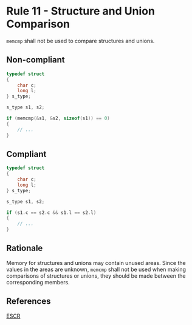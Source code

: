 # Rule 11 - Structure and Union Comparison

`memcmp` shall not be used to compare structures and unions.

## Non-compliant

```c
typedef struct
{
    char c;
    long l;
} s_type;

s_type s1, s2;

if (memcmp(&s1, &s2, sizeof(s1)) == 0)
{
    // ...
}
```

## Compliant

```c
typedef struct
{
    char c;
    long l;
} s_type;

s_type s1, s2;

if (s1.c == s2.c && s1.l == s2.l)
{
    // ...
}
```

## Rationale

Memory for structures and unions may contain unused areas. Since the values in the areas are unknown, `memcmp` shall not be used when making comparisons of structures or unions, they should be made between the corresponding members.

## References

[ESCR](../references.md#escr)
